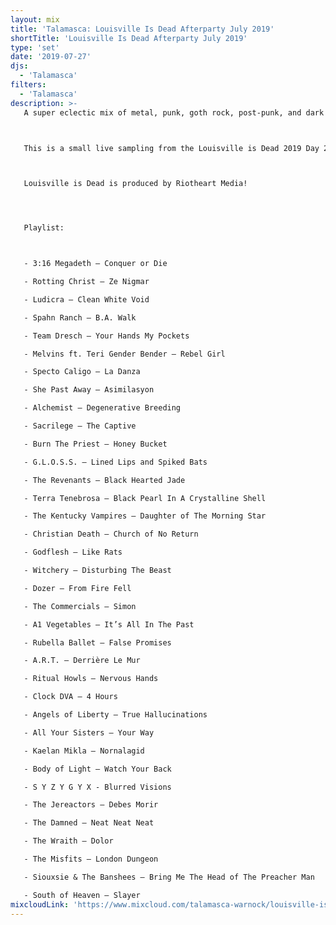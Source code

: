 ```yaml
---
layout: mix
title: 'Talamasca: Louisville Is Dead Afterparty July 2019'
shortTitle: 'Louisville Is Dead Afterparty July 2019'
type: 'set'
date: '2019-07-27'
djs:
  - 'Talamasca'
filters:
  - 'Talamasca'
description: >-
   A super eclectic mix of metal, punk, goth rock, post-punk, and dark wave. If you ever wanted a peek inside my musical brain, the Deadfest afterparty is it.



   This is a small live sampling from the Louisville is Dead 2019 Day 2 Afterparty at MagBar in Louisville, KY. Louisville is Dead Fest, or simply Deadfest is an annual festival that is always about local music and local art. Always all ages. Proceeds from 2019 benefitted Girls Rock Louisville, an organization which fosters creative expression and self-esteem in girls, trans, and gender non-conforming youth.



   Louisville is Dead is produced by Riotheart Media!




   Playlist:



   - 3:16 Megadeth — Conquer or Die

   - Rotting Christ — Ze Nigmar

   - Ludicra — Clean White Void

   - Spahn Ranch — B.A. Walk

   - Team Dresch — Your Hands My Pockets

   - Melvins ft. Teri Gender Bender — Rebel Girl

   - Specto Caligo — La Danza

   - She Past Away — Asimilasyon

   - Alchemist — Degenerative Breeding

   - Sacrilege — The Captive

   - Burn The Priest — Honey Bucket

   - G.L.O.S.S. — Lined Lips and Spiked Bats

   - The Revenants — Black Hearted Jade

   - Terra Tenebrosa — Black Pearl In A Crystalline Shell

   - The Kentucky Vampires — Daughter of The Morning Star

   - Christian Death — Church of No Return

   - Godflesh — Like Rats

   - Witchery — Disturbing The Beast

   - Dozer — From Fire Fell

   - The Commercials — Simon

   - A1 Vegetables — It’s All In The Past

   - Rubella Ballet — False Promises

   - A.R.T. — Derrière Le Mur

   - Ritual Howls — Nervous Hands

   - Clock DVA — 4 Hours

   - Angels of Liberty — True Hallucinations

   - All Your Sisters — Your Way

   - Kaelan Mikla — Nornalagid

   - Body of Light — Watch Your Back

   - S Y Z Y G Y X - Blurred Visions

   - The Jereactors — Debes Morir

   - The Damned — Neat Neat Neat

   - The Wraith — Dolor

   - The Misfits — London Dungeon

   - Siouxsie & The Banshees — Bring Me The Head of The Preacher Man

   - South of Heaven — Slayer
mixcloudLink: 'https://www.mixcloud.com/talamasca-warnock/louisville-is-dead-afterparty-july-2019'
---
```

